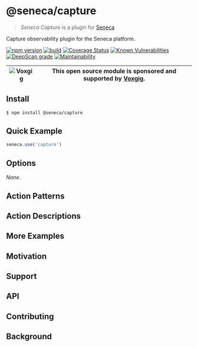 # @seneca/capture

> _Seneca Capture_ is a plugin for [Seneca](http://senecajs.org)

Capture observability plugin for the Seneca platform.

[![npm version](https://img.shields.io/npm/v/@seneca/capture.svg)](https://npmjs.com/package/@seneca/capture)
[![build](https://github.com/senecajs/seneca-capture/actions/workflows/build.yml/badge.svg)](https://github.com/senecajs/seneca-capture/actions/workflows/build.yml)
[![Coverage Status](https://coveralls.io/repos/github/senecajs/seneca-capture/badge.svg?branch=main)](https://coveralls.io/github/senecajs/seneca-capture?branch=main)
[![Known Vulnerabilities](https://snyk.io/test/github/senecajs/seneca-capture/badge.svg)](https://snyk.io/test/github/senecajs/seneca-capture)
[![DeepScan grade](https://deepscan.io/api/teams/5016/projects/20872/branches/581541/badge/grade.svg)](https://deepscan.io/dashboard#view=project&tid=5016&pid=20872&bid=581541)
[![Maintainability](https://api.codeclimate.com/v1/badges/8242b80adb8acb685afd/maintainability)](https://codeclimate.com/github/senecajs/seneca-capture/maintainability)

| ![Voxgig](https://www.voxgig.com/res/img/vgt01r.png) | This open source module is sponsored and supported by [Voxgig](https://www.voxgig.com). |
| ---------------------------------------------------- | --------------------------------------------------------------------------------------- |

## Install

```sh
$ npm install @seneca/capture
```

## Quick Example

```js
seneca.use('capture')

```

<!--START:options-->

## Options

_None._

<!--END:options-->

<!--START:action-list-->


## Action Patterns



<!--END:action-list-->

<!--START:action-desc-->


## Action Descriptions



<!--END:action-desc-->

## More Examples

## Motivation

## Support

## API

## Contributing

## Background
